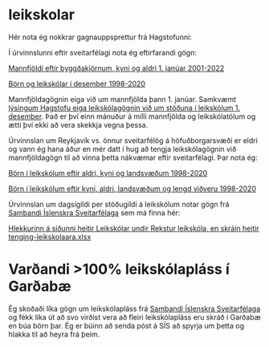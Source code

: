 # leikskolar

Hér nota ég nokkrar gagnauppsprettur frá Hagstofunni:

Í úrvinnslunni eftir sveitarfélagi nota ég eftirfarandi gögn:

[Mannfjöldi eftir byggðakjörnum, kyni og aldri 1. janúar 2001-2022](https://px.hagstofa.is/pxis/pxweb/is/Ibuar/Ibuar__mannfjoldi__2_byggdir__Byggdakjarnar/MAN030101.px)

[Börn og leikskólar í desember 1998-2020](https://px.hagstofa.is/pxis/pxweb/is/Samfelag/Samfelag__skolamal__1_leikskolastig__0_lsNemendur/SKO01000.px)

Mannfjöldagögnin eiga við um mannfjölda þann 1. janúar. Samkvæmt [lýsingum Hagstofu eiga leikskólagögnin við um stöðuna í leikskólum 1. desember](https://hagstofa.is/utgafur/lysigogn/lysigogn?fileId=19513). Það er því einn mánuður á milli mannfjölda og leikskólatölum og ætti því ekki að vera skekkja vegna þessa.

Úrvinnslan um Reykjavík vs. önnur sveitarfélög á höfuðborgarsvæði er eldri og vann ég hana áður en mér datt í hug að tengja leikskólagögnin við mannfjöldagögn til að vinna þetta nákvæmar eftir sveitarfélagi. Þar nota ég:

[Börn í leikskólum eftir aldri, kyni og landsvæðum 1998-2020](https://px.hagstofa.is/pxis/pxweb/is/Samfelag/Samfelag__skolamal__1_leikskolastig__0_lsNemendur/SKO01101.px)

[Börn í leikskólum eftir kyni, aldri, landsvæðum og lengd viðveru 1998-2020](https://px.hagstofa.is/pxis/pxweb/is/Samfelag/Samfelag__skolamal__1_leikskolastig__0_lsNemendur/SKO01102.px)

Úrvinnslan um dagsígildi per stöðugildi á leikskólum notar gögn frá [Sambandi Íslenskra Sveitarfélaga](https://www.samband.is) sem má finna hér:

[Hlekkurinn á síðunni heitir Leikskólar undir Rekstur leikskóla, en skráin heitir tenging-leikskolaara.xlsx](https://www.samband.is/verkefnin/fjarmal/talnaefni/rekstur-leik--og-grunnskola/)

# Varðandi >100% leikskólapláss í Garðabæ

Ég skoðaði líka gögn um leikskólapláss frá [Sambandi Íslenskra Sveitarfélaga](https://www.samband.is) og fékk líka út að svo virðist vera að fleiri leikskólapláss eru skráð í Garðabæ en búa börn þar. Ég er búinn að senda póst á SÍS að spyrja um þetta og hlakka til að heyra frá þeim.